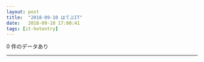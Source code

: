 ```yaml
---
layout: post
title:  "2018-09-10 はてぶIT"
date:   2018-09-10 17:00:41
tags: [it-hotentry]
---
```

0 件のデータあり

<hr>
